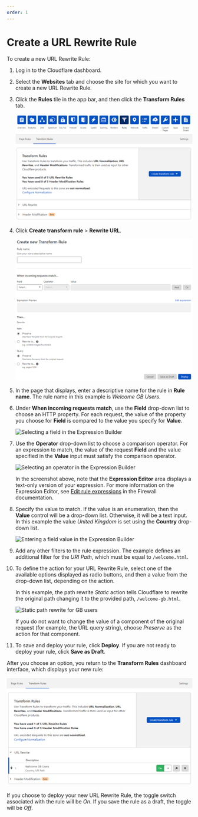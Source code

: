```yaml
---
order: 1
---
```


# Create a URL Rewrite Rule

To create a new URL Rewrite Rule:

1. Log in to the Cloudflare dashboard.

1. Select the **Websites** tab and choose the site for which you want to create a new URL Rewrite Rule.

1. Click the **Rules** tile in the app bar, and then click the **Transform Rules** tab.

    ![Transform Rules tab](../static/transform/overview.png)

1. Click **Create transform rule** > **Rewrite URL**.

    ![Create Transform Rule page](../static/transform/create-url-rewrite-rule.png)

1. In the page that displays, enter a descriptive name for the rule in **Rule name**. The rule name in this example is _Welcome GB Users_.

1. Under **When incoming requests match**, use the **Field** drop-down list to choose an HTTP property. For each request, the value of the property you choose for **Field** is compared to the value you specify for **Value**.

    ![Selecting a field in the Expression Builder](../static/transform/expression-field.png)

1. Use the **Operator** drop-down list to choose a comparison operator. For an expression to match, the value of the request **Field** and the value specified in the **Value** input must satisfy the comparison operator.

    ![Selecting an operator in the Expression Builder](../static/transform/expression-operator.png)

    In the screenshot above, note that the **Expression Editor** area displays a text-only version of your expression. For more information on the Expression Editor, see [Edit rule expressions](https://developers.cloudflare.com/firewall/cf-dashboard/expression-preview-editor) in the Firewall documentation.

1. Specify the value to match. If the value is an enumeration, then the **Value** control will be a drop-down list. Otherwise, it will be a text input. In this example the value _United Kingdom_ is set using the **Country** drop-down list.

    ![Entering a field value in the Expression Builder](../static/transform/expression-value.png)

1. Add any other filters to the rule expression. The example defines an additional filter for the _URI Path_, which must be equal to `/welcome.html`.

1. To define the action for your URL Rewrite Rule, select one of the available options displayed as radio buttons, and then a value from the drop-down list, depending on the action.

    In this example, the path rewrite _Static_ action tells Cloudflare to rewrite the original path changing it to the provided path, `/welcome-gb.html`.

    ![Static path rewrite for GB users](../static/transform/rewrite-path-static-gb.png)

    If you do not want to change the value of a component of the original request (for example, the URL query string), choose _Preserve_ as the action for that component.

1. To save and deploy your rule, click **Deploy**. If you are not ready to deploy your rule, click **Save as Draft**.

After you choose an option, you return to the **Transform Rules** dashboard interface, which displays your new rule:

![Rules List displaying the new GB rule](../static/transform/created-gb-rule.png)

If you choose to deploy your new URL Rewrite Rule, the toggle switch associated with the rule will be _On_. If you save the rule as a draft, the toggle will be _Off_.
